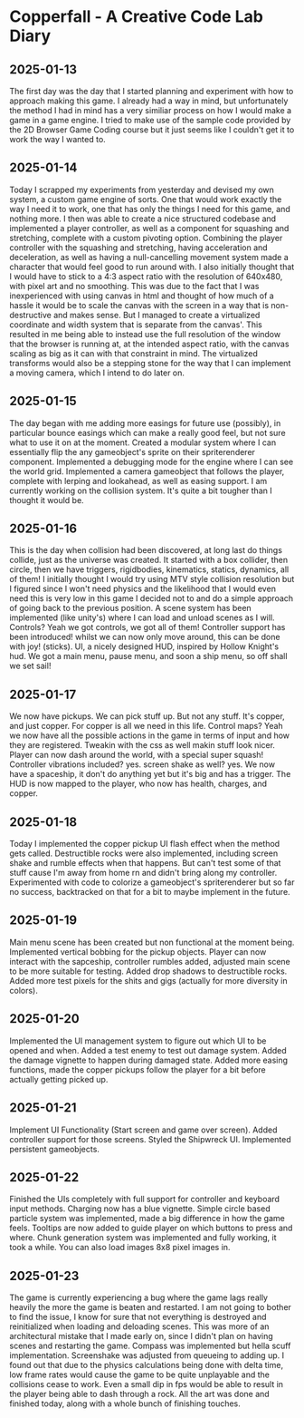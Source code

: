 # Copperfall - A Creative Code Lab Diary

## 2025-01-13
The first day was the day that I started planning and experiment with how to approach making this game. I already had a way in mind, but unfortunately the method I had in mind has a very similiar process on how I would make a game in a game engine. I tried to make use of the sample code provided by the 2D Browser Game Coding course but it just seems like I couldn't get it to work the way I wanted to.

## 2025-01-14
Today I scrapped my experiments from yesterday and devised my own system, a custom game engine of sorts. One that would work exactly the way I need it to work, one that has only the things I need for this game, and nothing more. I then was able to create a nice structured codebase and implemented a player controller, as well as a component for squashing and stretching, complete with a custom pivoting option. Combining the player controller with the squashing and stretching, having acceleration and deceleration, as well as having a null-cancelling movement system made a character that would feel good to run around with. I also initially thought that I would have to stick to a 4:3 aspect ratio with the resolution of 640x480, with pixel art and no smoothing. This was due to the fact that I was inexperienced with using canvas in html and thought of how much of a hassle it would be to scale the canvas with the screen in a way that is non-destructive and makes sense. But I managed to create a virtualized coordinate and width system that is separate from the canvas'. This resulted in me being able to instead use the full resolution of the window that the browser is running at, at the intended aspect ratio, with the canvas scaling as big as it can with that constraint in mind. The virtualized transforms would also be a stepping stone for the way that I can implement a moving camera, which I intend to do later on.

## 2025-01-15
The day began with me adding more easings for future use (possibly), in particular bounce easings which can make a really good feel, but not sure what to use it on at the moment. Created a modular system where I can essentially flip the any gameobject's sprite on their spriterenderer component. Implemented a debugging mode for the engine where I can see the world grid. Implemented a camera gameobject that follows the player, complete with lerping and lookahead, as well as easing support. I am currently working on the collision system. It's quite a bit tougher than I thought it would be.

## 2025-01-16
This is the day when collision had been discovered, at long last do things collide, just as the universe was created. It started with a box collider, then circle, then we have triggers, rigidbodies, kinematics, statics, dynamics, all of them! I initially thought I would try using MTV style collision resolution but I figured since I won't need physics and the likelihood that I would even need this is very low in this game I decided not to and do a simple approach of going back to the previous position. A scene system has been implemented (like unity's) where I can load and unload scenes as I will. Controls? Yeah we got controls, we got all of them! Controller support has been introduced! whilst we can now only move around, this can be done with joy! (sticks). UI, a nicely designed HUD, inspired by Hollow Knight's hud. We got a main menu, pause menu, and soon a ship menu, so off shall we set sail!

## 2025-01-17
We now have pickups. We can pick stuff up. But not any stuff. It's copper, and just copper. For copper is all we need in this life. Control maps? Yeah we now have all the possible actions in the game in terms of input and how they are registered. Tweakin with the css as well makin stuff look nicer. Player can now dash around the world, with a special super squash! Controller vibrations included? yes. screen shake as well? yes. We now have a spaceship, it don't do anything yet but it's big and has a trigger. The HUD is now mapped to the player, who now has health, charges, and copper.

## 2025-01-18
Today I implemented the copper pickup UI flash effect when the method gets called. Destructible rocks were also implemented, including screen shake and rumble effects when that happens. But can't test some of that stuff cause I'm away from home rn and didn't bring along my controller. Experimented with code to colorize a gameobject's spriterenderer but so far no success, backtracked on that for a bit to maybe implement in the future.

## 2025-01-19
Main menu scene has been created but non functional at the moment being. Implemented vertical bobbing for the pickup objects. Player can now interact with the sapceship, controller rumbles added, adjusted main scene to be more suitable for testing. Added drop shadows to destructible rocks. Added more test pixels for the shits and gigs (actually for more diversity in colors).


## 2025-01-20
Implemented the UI management system to figure out which UI to be opened and when. Added a test enemy to test out damage system. Added the damage vignette to happen during damaged state. Added more easing functions, made the copper pickups follow the player for a bit before actually getting picked up.

## 2025-01-21
Implement UI Functionality (Start screen and game over screen). Added controller support for those screens. Styled the Shipwreck UI. Implemented persistent gameobjects.

## 2025-01-22
Finished the UIs completely with full support for controller and keyboard input methods. Charging now has a blue vignette. Simple circle based particle system was implemented, made a big difference in how the game feels. Tooltips are now added to guide player on which buttons to press and where. Chunk generation system was implemented and fully working, it took a while. You can also load images 8x8 pixel images in.

## 2025-01-23
The game is currently experiencing a bug where the game lags really heavily the more the game is beaten and restarted. I am not going to bother to find the issue, I know for sure that not everything is destroyed and reinitialized when loading and deloading scenes. This was more of an architectural mistake that I made early on, since I didn't plan on having scenes and restarting the game. Compass was implemented but hella scuff implementation. Screenshake was adjusted from queueing to adding up. I found out that due to the physics calculations being done with delta time, low frame rates would cause the game to be quite unplayable and the collisions cease to work. Even a small dip in fps would be able to result in the player being able to dash through a rock. All the art was done and finished today, along with a whole bunch of finishing touches.